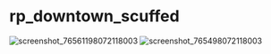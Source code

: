 # rp_downtown_scuffed
![screenshot_76561198072118003](https://github.com/user-attachments/assets/2a22e957-52fa-4e32-86db-7ed6ef67c08d)
![screenshot_765498072118003](https://github.com/user-attachments/assets/380173b6-2a07-4677-b9ad-153a18f3fde1)
